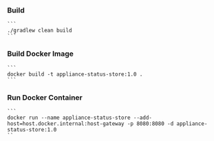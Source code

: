### Build

    ```
    ./gradlew clean build
    ```

### Build Docker Image

    ```
    docker build -t appliance-status-store:1.0 .
    ```

### Run Docker Container

    ```
    docker run --name appliance-status-store --add-host=host.docker.internal:host-gateway -p 8080:8080 -d appliance-status-store:1.0
    ``